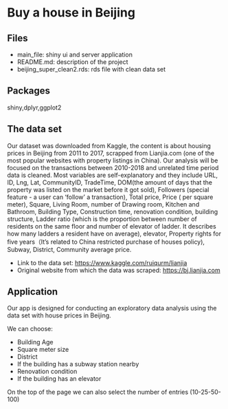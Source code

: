 # Buy a house in Beijing

## Files
* main_file: shiny ui and server application
* README.md: description of the project
* beijing_super_clean2.rds: rds file with clean data set

## Packages
shiny,dplyr,ggplot2

## The data set

Our dataset was downloaded from Kaggle, the content is about housing prices in Beijing from 2011 to 2017, scrapped from Lianjia.com (one of the most popular websites with property listings in China). Our analysis will be focused on the transactions between 2010-2018 and unrelated time period data is cleaned. Most variables are self-explanatory and they include URL, ID, Lng, Lat, CommunityID, TradeTime, DOM(the amount of days that the property was listed on the market before it got sold), Followers (special feature - a user can ‘follow’ a transaction), Total price, Price ( per square meter), Square, Living Room, number of Drawing room, Kitchen and Bathroom, Building Type, Construction time, renovation condition, building structure, Ladder ratio (which is the proportion between number of residents on the same floor and number of elevator of ladder. It describes how many ladders a resident have on average), elevator, Property rights for five years（It’s related to China restricted purchase of houses policy), Subway, District, Community average price.

* Link to the data set: https://www.kaggle.com/ruiqurm/lianjia
* Original website from which the data was scraped: https://bj.lianjia.com

## Application 

Our app is designed for conducting an exploratory data analysis using the data set with house prices in Beijing.

We can choose:
* Building Age
* Square meter size
* District
* If the building has a subway station nearby
* Renovation condition
* If the building has an elevator

On the top of the page we can also select the number of entries (10-25-50-100)

